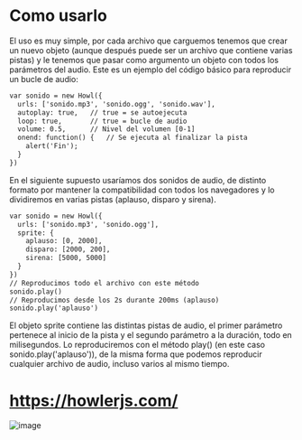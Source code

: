 # Como usarlo
El uso es muy simple, por cada archivo que carguemos tenemos que crear un nuevo objeto (aunque después puede ser un archivo que contiene varias pistas) y le tenemos que pasar como argumento un objeto con todos los parámetros del audio. Este es un ejemplo del código básico para reproducir un bucle de audio:

```html
var sonido = new Howl({
  urls: ['sonido.mp3', 'sonido.ogg', 'sonido.wav'],
  autoplay: true,   // true = se autoejecuta
  loop: true,       // true = bucle de audio
  volume: 0.5,      // Nivel del volumen [0-1]
  onend: function() {   // Se ejecuta al finalizar la pista
    alert('Fin');
  }
})
```
En el siguiente supuesto usaríamos dos sonidos de audio, de distinto formato por mantener la compatibilidad con todos los navegadores y lo dividiremos en varias pistas (aplauso, disparo y sirena).

```html
var sonido = new Howl({
  urls: ['sonido.mp3', 'sonido.ogg'],
  sprite: {
    aplauso: [0, 2000],
    disparo: [2000, 200],
    sirena: [5000, 5000]
  }
})
// Reproducimos todo el archivo con este método
sonido.play()
// Reproducimos desde los 2s durante 200ms (aplauso)
sonido.play('aplauso')
```
El objeto sprite contiene las distintas pistas de audio, el primer parámetro pertenece al inicio de la pista y el segundo parámetro a la duración, todo en milisegundos. Lo reproduciremos con el método play() (en este caso sonido.play('aplauso')), de la misma forma que podemos reproducir cualquier archivo de audio, incluso varios al mismo tiempo.

# https://howlerjs.com/
![image](https://user-images.githubusercontent.com/53632260/176107292-9403ecff-6163-4bb9-b25b-e4718d7f60ee.png)
